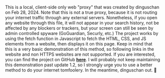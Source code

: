 This is a local, client-side only web "proxy" that was created by dinguschan on Feb 28, 2024. Note that this is not a true proxy, because it is not routing your internet traffic through any external servers. Nonetheless, if you open any website through this file, it will not appear in your search history, not be affected by any blockers or trackers, but your screen can still be seen by admin controlled spyware (GoGuardian, Securly, etc.) The project works by using the fetch function in Javascript to fetch the HTML, CSS, and JS elements from a website, then displays it on this page. Keep in mind that this is a very basic demonstration of this method, so following links in the website and non HTTPS websites are not supported. If you are interested, you can find the project on GitHub <a href="https://example.com/"><b>here</b></a>. I will probably not keep maintaining this demonstration past update 1.2, so I strongly urge you to use a better method to do your internet tomfoolery. In the meantime, dinguschan out. 👋
